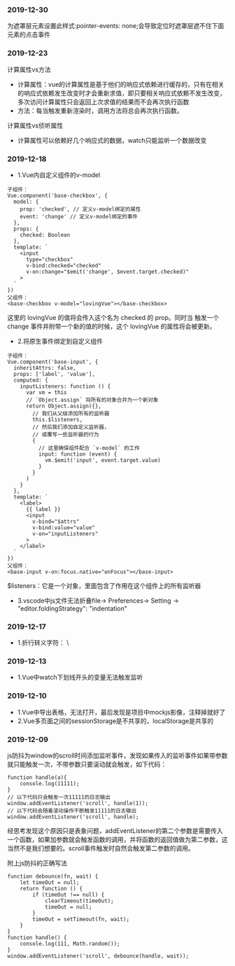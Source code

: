 ### 2019-12-30
为遮罩层元素设置此样式:pointer-events: none;会导致定位时遮罩层遮不住下面元素的点击事件

### 2019-12-23
计算属性vs方法
- 计算属性：vue的计算属性是基于他们的响应式依赖进行缓存的，只有在相关的响应式依赖发生改变时才会重新求值，即只要相关响应式依赖不发生改变，多次访问计算属性只会返回上次求值的结果而不会再次执行函数
- 方法：每当触发重新渲染时，调用方法将总会再次执行函数。

计算属性vs侦听属性
- 计算属性可以依赖好几个响应式的数据，watch只能监听一个数据改变

### 2019-12-18

- 1.Vue内自定义组件的v-model
```
子组件：
Vue.component('base-checkbox', {
  model: {
    prop: 'checked', // 定义v-model绑定的属性
    event: 'change' // 定义v-model绑定的事件
  },
  props: {
    checked: Boolean
  },
  template: `
    <input
      type="checkbox"
      v-bind:checked="checked"
      v-on:change="$emit('change', $event.target.checked)"
    >
  `
})
父组件：
<base-checkbox v-model="lovingVue"></base-checkbox>
```
这里的 lovingVue 的值将会传入这个名为 checked 的 prop。同时当 <base-checkbox> 触发一个 change 事件并附带一个新的值的时候，这个 lovingVue 的属性将会被更新。

- 2.将原生事件绑定到自定义组件
```
子组件：
Vue.component('base-input', {
  inheritAttrs: false,
  props: ['label', 'value'],
  computed: {
    inputListeners: function () {
      var vm = this
      // `Object.assign` 将所有的对象合并为一个新对象
      return Object.assign({},
        // 我们从父级添加所有的监听器
        this.$listeners,
        // 然后我们添加自定义监听器，
        // 或覆写一些监听器的行为
        {
          // 这里确保组件配合 `v-model` 的工作
          input: function (event) {
            vm.$emit('input', event.target.value)
          }
        }
      )
    }
  },
  template: `
    <label>
      {{ label }}
      <input
        v-bind="$attrs"
        v-bind:value="value"
        v-on="inputListeners"
      >
    </label>
  `
})
父组件：
<base-input v-on:focus.native="onFocus"></base-input>
```
$listeners：它是一个对象，里面包含了作用在这个组件上的所有监听器
- 3.vscode中js文件无法折叠file-> Preferences-> Setting -> "editor.foldingStrategy": "indentation"

### 2019-12-17

- 1.折行转义字符： \

### 2019-12-13

- 1.Vue中watch下划线开头的变量无法触发监听

### 2019-12-10

- 1.Vue中导出表格，无法打开，最后发现是项目中mockjs影像，注释掉就好了
- 2.Vue多页面之间的sessionStorage是不共享的，localStorage是共享的

### 2019-12-09

js防抖为window的scroll时间添加监听事件，发现如果传入的监听事件如果带参数就只能触发一次，不带参数只要滚动就会触发，如下代码：
```
function handle(a){
    console.log(11111);
}
// 以下代码只会触发一次11111的日志输出
window.addEventListener('scroll', handle(1));
// 以下代码会随着滚动操作不断触发11111的日志输出
window.addEventListener('scroll', handle);
```
经思考发现这个原因只是表象问题，addEventListener的第二个参数是需要传入一个函数，如果加参数就会触发函数的调用，并将函数的返回值做为第二参数，这当然不是我们想要的。scroll事件触发时自然会触发第二参数的调用。

附上js防抖的正确写法
```
function debounce(fn, wait) {
    let timeOut = null;
    return function () {
        if (timeOut !== null) {
            clearTimeout(timeOut);
            timeOut = null;
        }
        timeOut = setTimeout(fn, wait);
    } 
}
function handle() {
    console.log(111, Math.random());
}
window.addEventListener('scroll', debounce(handle, wait));
```
